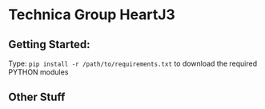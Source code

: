 # Technica Group HeartJ3

## Getting Started:
Type: `pip install -r /path/to/requirements.txt` to download the required PYTHON modules

## Other Stuff